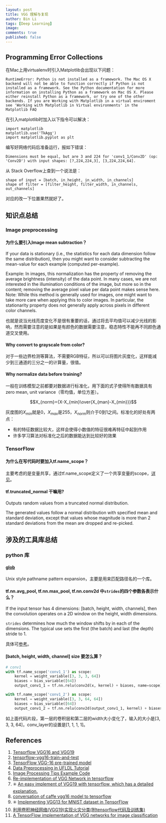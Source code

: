 ```yaml
---
layout: post
title: VGG 理解与复现
author: Bin Li
tags: [Deep Learning]
image: 
comments: true
published: false
---
```


## Programming Error Collections
在Mac上用virtualenv时引入Matplotlib会出现以下问题：
```
RuntimeError: Python is not installed as a framework. The Mac OS X backend will not be able to function correctly if Python is not installed as a framework. See the Python documentation for more information on installing Python as a framework on Mac OS X. Please either reinstall Python as a framework, or try one of the other backends. If you are Working with Matplotlib in a virtual enviroment see 'Working with Matplotlib in Virtual environments' in the Matplotlib FAQ
```

在引入matplotlib时加入以下指令可以解决：
```
import matplotlib  
matplotlib.use('TkAgg')   
import matplotlib.pyplot as plt  
```

编写好网络代码后准备运行，报如下错误：
```
Dimensions must be equal, but are 3 and 224 for 'conv1_1/Conv2D' (op: 'Conv2D') with input shapes: [?,224,224,3], [3,224,224,64].
```

从 Stack Overflow上查到一个说法是：
```
shape of input = [batch, in_height, in_width, in_channels]
shape of filter = [filter_height, filter_width, in_channels, out_channels]
```
对应的改一下位置果然就好了。


## 知识点总结
### Image preprocessing
#### 为什么要引入Image mean subtraction？
If your data is stationary (i.e., the statistics for each data dimension follow the same distribution), then you might want to consider subtracting the mean-value for each example (computed per-example).

Example: In images, this normalization has the property of removing the average brightness (intensity) of the data point. In many cases, we are not interested in the illumination conditions of the image, but more so in the content; removing the average pixel value per data point makes sense here. Note: While this method is generally used for images, one might want to take more care when applying this to color images. In particular, the stationarity property does not generally apply across pixels in different color channels.

也就是说当光线亮度变化不是很有重要的话，通过将去平均值可以减少光线的影响，然而需要注意的是如果是有颜色的数据需要注意，稳态特性不能再不同颜色通道交叉使用。

#### Why convert to grayscale from color?
对于一些边界检测等算法，不需要RGB特征，所以可以将图片灰度化，这样能减少到三通道的三分之一的计算量，很值。

#### Why normalize data before training?
一般在训练模型之前都要对数据进行标准化，用下面的式子使得所有数据具有 zero mean, unit variance（零均值，单位方差）。

$$X_{norm}={X-X_{min}\over{X_{man}-X_{min}}}$$

灰度图的$X_{min}$就是0，$X_{max}$是255，$X_{norm}$则介于0到1之间。标准化的好处有两点：
* 有的特征数据比较大，这样会使得小数值的特征很难再特征中起到作用
* 许多学习算法对标准化之后的数据能达到比较好的效果

### TensorFlow
#### 为什么在写代码时要加入tf.name_scope？
主要考虑的是变量共享，通过tf.name_scope定义了一个共享变量的scope，[详见](https://stackoverflow.com/questions/42708989/why-do-we-use-tf-name-scope)。

#### tf.truncated_normal 干嘛用?
Outputs random values from a truncated normal distribution.

The generated values follow a normal distribution with specified mean and standard deviation, except that values whose magnitude is more than 2 standard deviations from the mean are dropped and re-picked.

## 涉及的工具库总结
### python 库
#### [glob](https://docs.python.org/2/library/glob.html)
Unix style pathname pattern expansion，主要是用来匹配路径名的一个库。

####  tf.nn.avg_pool, tf.nn.max_pool, tf.nn.conv2d 中`strides`的四个参数各表示什么？
If the input tensor has 4 dimensions:  [batch, height, width, channels], then the convolution operates on a 2D window on the height, width dimensions.

`strides` determines how much the window shifts by in each of the dimensions. The typical use sets the first (the batch) and last (the depth) stride to 1.

具体可[参考](https://stackoverflow.com/questions/34642595/tensorflow-strides-argument)。

#### [batch, height, width, channel] size 要怎么算？
```python
# conv1
with tf.name_scope('conv1_1') as scope:
    kernel = weight_variable([3, 3, 3, 64])
    biases = bias_variable([64])
    output_conv1_1 = tf.nn.relu(conv2d(x, kernel) + biases, name=scope)

with tf.name_scope('conv1_2') as scope:
    kernel = weight_variable([3, 3, 64, 64])
    biases = bias_variable([64])
    output_conv1_2 = tf.nn.relu(conv2d(output_conv1_1, kernel) + biases, name=scope)
```
如上面代码片段，第一层的卷积层和第二层的width大小变化了，输入的大小是[3, 3, 3, 64]，conv_layer的设置是[1, 1, 1, 1]。

## References
1. [Tensorflow VGG16 and VGG19](https://github.com/machrisaa/tensorflow-vgg)
2. [tensorflow-vgg16-train-and-test](https://github.com/ppplinday/tensorflow-vgg16-train-and-test)
3. [TensorFlow VGG-16 pre-trained model](https://github.com/ry/tensorflow-vgg16)
4. [Data Preprocessing in UFLDL Tutorial](http://ufldl.stanford.edu/wiki/index.php/Data_Preprocessing)
5. [Image Processing Tips Example Code](https://github.com/kharikri/Image-Processing-Tips/blob/master/Image%20Processing%20Tips%20Example%20Code.ipynb)
6. [Re-implementation of VGG Network in tensorflow](https://github.com/huyng/tensorflow-vgg)
7. ✳️ [An easy implement of VGG19 with tensorflow, which has a detailed explanation.](https://github.com/hjptriplebee/VGG19_with_tensorflow)
8. [conversation of caffe vgg16 model to tensorflow](https://github.com/ry/tensorflow-vgg16)
9. ✳️ [Implementing VGG13 for MNIST dataset in TensorFlow](https://medium.com/@amir_hf8/implementing-vgg13-for-mnist-dataset-in-tensorflow-abc1460e2b93)
10. [利用卷积神经网络(VGG19)实现火灾分类(附tensorflow代码及训练集)](http://www.cnblogs.com/vipyoumay/p/7884472.html)
11. [A TensorFlow implementation of VGG networks for image classification](https://github.com/conan7882/VGG-cifar-tf)